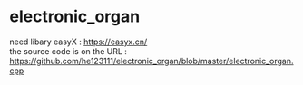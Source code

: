 # electronic_organ
need libary easyX : https://easyx.cn/  
the source code is on the URL : https://github.com/he123111/electronic_organ/blob/master/electronic_organ.cpp

